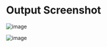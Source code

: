 <h1>Output Screenshot</h1>

![image](https://github.com/user-attachments/assets/331f4be6-6569-4b1d-bcdb-768db3170817)

![image](https://github.com/user-attachments/assets/dc8271ca-7c06-474a-9e42-66f4efd55c6b)
